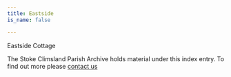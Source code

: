 ```yaml
---
title: Eastside
is_name: false

---
```


Eastside Cottage


The Stoke Climsland Parish Archive holds material under this index entry. To find out more please [contact us](/contact/)
